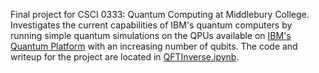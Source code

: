 Final project for CSCI 0333: Quantum Computing at Middlebury College. Investigates the current capabilities of IBM's quantum computers by running simple quantum simulations on the QPUs available on [IBM's Quantum Platform](https://quantum.cloud.ibm.com/) with an increasing number of qubits. The code and writeup for the project are located in [QFTInverse.ipynb](https://quantum.cloud.ibm.com/).

